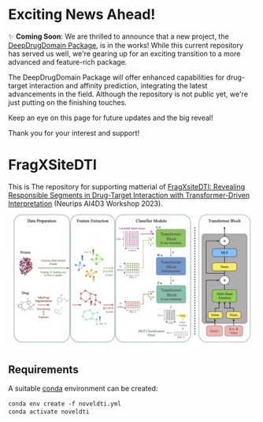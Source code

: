 # Exciting News Ahead!

:sparkles: **Coming Soon**: We are thrilled to announce that a new project, the [DeepDrugDomain Package](https://github.com/yazdanimehdi/deepdrugdomain), is in the works! While this current repository has served us well, we're gearing up for an exciting transition to a more advanced and feature-rich package.

The DeepDrugDomain Package will offer enhanced capabilities for drug-target interaction and affinity prediction, integrating the latest advancements in the field. Although the repository is not public yet, we're just putting on the finishing touches.

Keep an eye on this page for future updates and the big reveal!

Thank you for your interest and support!

# FragXSiteDTI

This is The repository for supporting matterial of [FragXsiteDTI: Revealing Responsible Segments in Drug-Target Interaction with Transformer-Driven Interpretation](https://arxiv.org/abs/2311.02326) (Neurips AI4D3 Workshop 2023).
![FragXsiteDTI](fragXsiteDTI.jpg)

## Requirements
A suitable [conda](https://conda.io/) environment can be created:
```
conda env create -f noveldti.yml
conda activate noveldti
```
